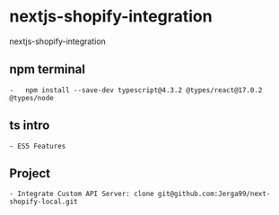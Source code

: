 # nextjs-shopify-integration
nextjs-shopify-integration


## npm terminal
    -   npm install --save-dev typescript@4.3.2 @types/react@17.0.2 @types/node

## ts intro
    - ES5 Features

## Project
    - Integrate Custom API Server: clone git@github.com:Jerga99/next-shopify-local.git